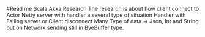 #Read me
Scala Akka Research
The research is about how client connect to Actor Netty server with handler a several type of situation
Handler with
    Failing server or Client disconnect
    Many Type of data => Json, Int and String but on Network sending still in ByeBuffer type. 